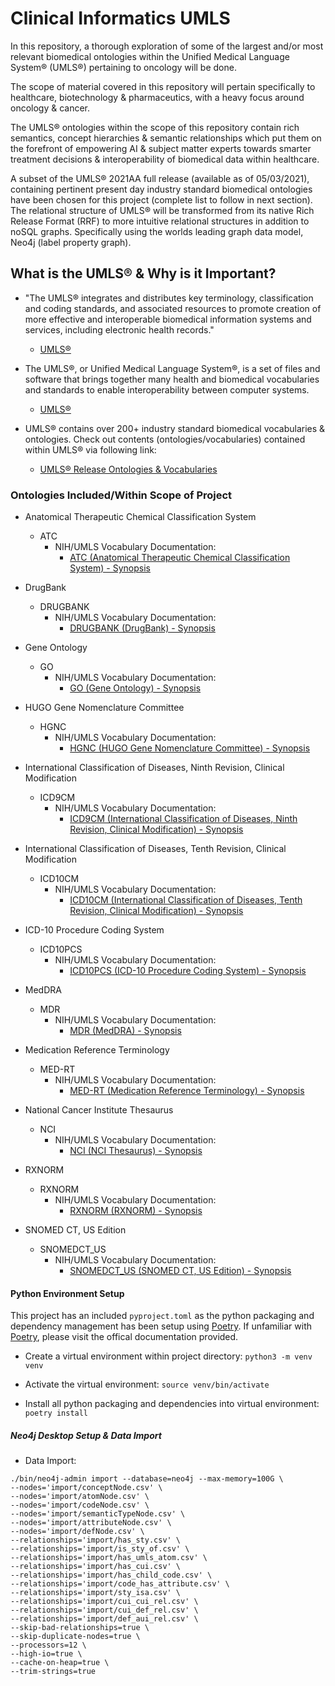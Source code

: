 # Clinical Informatics UMLS

In this repository, a thorough exploration of some of the largest and/or most relevant biomedical ontologies within the Unified Medical Language System® (UMLS®) pertaining to oncology will be done.

The scope of material covered in this repository will pertain specifically to healthcare, biotechnology & pharmaceutics, with a heavy focus around oncology & cancer.

The UMLS® ontologies within the scope of this repository contain rich semantics, concept hierarchies & semantic relationships which put them on the forefront of empowering AI & subject matter experts towards smarter treatment decisions & interoperability of biomedical data within healthcare.

A subset of the UMLS® 2021AA full release (available as of 05/03/2021), containing pertinent present day industry standard biomedical ontologies have been chosen for this project (complete list to follow in next section). The relational structure of UMLS® will be transformed from its native Rich Release Format (RRF) to more intuitive relational structures in addition to noSQL graphs. Specifically using the worlds leading graph data model, Neo4j (label property graph).

## What is the UMLS® & Why is it Important?

- "The UMLS® integrates and distributes key terminology, classification and coding standards, and associated resources to promote creation of more effective and interoperable biomedical information systems and services, including electronic health records."
  - [UMLS®](https://www.nlm.nih.gov/research/umls/index.html)

- The UMLS®, or Unified Medical Language System®, is a set of files and software that brings together many health and biomedical vocabularies and standards to enable interoperability between computer systems.
  - [UMLS®](https://www.nlm.nih.gov/research/umls/index.html)

- UMLS® contains over 200+ industry standard biomedical vocabularies & ontologies. Check out contents (ontologies/vocabularies) contained within UMLS® via following link:
  - [UMLS® Release Ontologies & Vocabularies](https://www.nlm.nih.gov/research/umls/sourcereleasedocs/index.html)

### Ontologies Included/Within Scope of Project

- Anatomical Therapeutic Chemical Classification System
  - ATC
    - NIH/UMLS Vocabulary Documentation:
      - [ATC (Anatomical Therapeutic Chemical Classification System) - Synopsis](https://www.nlm.nih.gov/research/umls/sourcereleasedocs/current/ATC/index.html)
- DrugBank
  - DRUGBANK
    - NIH/UMLS Vocabulary Documentation:
      - [DRUGBANK (DrugBank) - Synopsis](https://www.nlm.nih.gov/research/umls/sourcereleasedocs/current/DRUGBANK/index.html)
- Gene Ontology
  - GO
    - NIH/UMLS Vocabulary Documentation:
      - [GO (Gene Ontology) - Synopsis](https://www.nlm.nih.gov/research/umls/sourcereleasedocs/current/GO/index.html)
- HUGO Gene Nomenclature Committee
  - HGNC
    - NIH/UMLS Vocabulary Documentation:
      - [HGNC (HUGO Gene Nomenclature Committee) - Synopsis](https://www.nlm.nih.gov/research/umls/sourcereleasedocs/current/HGNC/index.html)
- International Classification of Diseases, Ninth Revision, Clinical Modification
  - ICD9CM
    - NIH/UMLS Vocabulary Documentation:
      - [ICD9CM (International Classification of Diseases, Ninth Revision, Clinical Modification) - Synopsis](https://www.nlm.nih.gov/research/umls/sourcereleasedocs/current/ICD9CM/index.html)
- International Classification of Diseases, Tenth Revision, Clinical Modification
  - ICD10CM
    - NIH/UMLS Vocabulary Documentation:
      - [ICD10CM (International Classification of Diseases, Tenth Revision, Clinical Modification) - Synopsis](https://www.nlm.nih.gov/research/umls/sourcereleasedocs/current/ICD10CM/index.html)
- ICD-10 Procedure Coding System
  - ICD10PCS
    - NIH/UMLS Vocabulary Documentation:
      - [ICD10PCS (ICD-10 Procedure Coding System) - Synopsis](https://www.nlm.nih.gov/research/umls/sourcereleasedocs/current/ICD10PCS/index.html)
- MedDRA
  - MDR
    - NIH/UMLS Vocabulary Documentation:
      - [MDR (MedDRA) - Synopsis](https://www.nlm.nih.gov/research/umls/sourcereleasedocs/current/MDR/index.html)
- Medication Reference Terminology
  - MED-RT
    - NIH/UMLS Vocabulary Documentation:
      - [MED-RT (Medication Reference Terminology) - Synopsis](https://www.nlm.nih.gov/research/umls/sourcereleasedocs/current/MED-RT/index.html)
- National Cancer Institute Thesaurus
  - NCI
    - NIH/UMLS Vocabulary Documentation:
      - [NCI (NCI Thesaurus) - Synopsis](https://www.nlm.nih.gov/research/umls/sourcereleasedocs/current/NCI/index.html)
- RXNORM
  - RXNORM
    - NIH/UMLS Vocabulary Documentation:
      - [RXNORM (RXNORM) - Synopsis](https://www.nlm.nih.gov/research/umls/sourcereleasedocs/current/RXNORM/index.html)

- SNOMED CT, US Edition
  - SNOMEDCT_US
    - NIH/UMLS Vocabulary Documentation:
      - [SNOMEDCT_US (SNOMED CT, US Edition) - Synopsis](https://www.nlm.nih.gov/research/umls/sourcereleasedocs/current/SNOMEDCT_US/index.html)

#### Python Environment Setup

This project has an included `pyproject.toml` as the python packaging and dependency management has been setup using [Poetry](https://python-poetry.org/). If unfamiliar with [Poetry](https://python-poetry.org/), please visit the offical documentation provided.

- Create a virtual environment within project directory:
`python3 -m venv venv`

- Activate the virtual environment:
`source venv/bin/activate`

- Install all python packaging and dependencies into virtual environment:
`poetry install`

##### Neo4j Desktop Setup & Data Import

- Data Import:

```SHELL
./bin/neo4j-admin import --database=neo4j --max-memory=100G \
--nodes='import/conceptNode.csv' \
--nodes='import/atomNode.csv' \
--nodes='import/codeNode.csv' \
--nodes='import/semanticTypeNode.csv' \
--nodes='import/attributeNode.csv' \
--nodes='import/defNode.csv' \
--relationships='import/has_sty.csv' \
--relationships='import/is_sty_of.csv' \
--relationships='import/has_umls_atom.csv' \
--relationships='import/has_cui.csv' \
--relationships='import/has_child_code.csv' \
--relationships='import/code_has_attribute.csv' \
--relationships='import/sty_isa.csv' \
--relationships='import/cui_cui_rel.csv' \
--relationships='import/cui_def_rel.csv' \
--relationships='import/def_aui_rel.csv' \
--skip-bad-relationships=true \
--skip-duplicate-nodes=true \
--processors=12 \
--high-io=true \
--cache-on-heap=true \
--trim-strings=true
```
